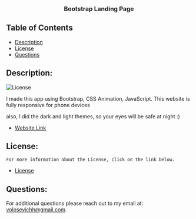 <p align="center">
  <h3 align="center">Bootstrap Landing Page</h3>

  ## Table of Contents
- [Description](#description)
- [License](#license) 
- [Questions](#questions)

## Description:
![License](https://img.shields.io/badge/License--blue.svg "License Badge")

I made this app using Bootstrap, CSS Animation, JavaScript. This website is fully responsive for phone devices 

   also, I did the dark and light themes, so your eyes will be safe at night :)

- [Website Link](https://volosevych.github.io/Bootstrap-Landing-Page/)

## License:
    For more information about the License, click on the link below.
    
- [License](https://opensource.org/licenses/)

## Questions:

For additional questions please reach out to my email at: volosevichh@gmail.com.
